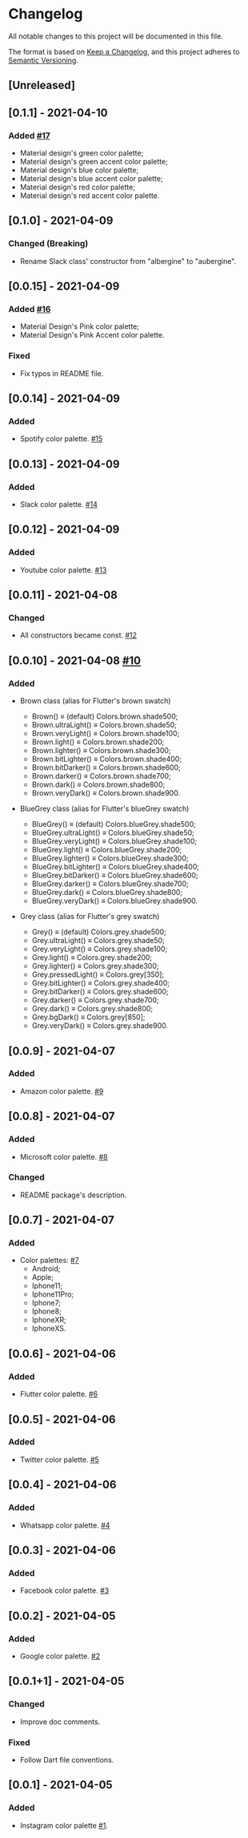 # Changelog
All notable changes to this project will be documented in this file.

The format is based on [Keep a Changelog](https://keepachangelog.com/en/1.0.0/),
and this project adheres to [Semantic Versioning](https://semver.org/spec/v2.0.0.html).

## [Unreleased]

## [0.1.1] - 2021-04-10
### Added [#17](https://github.com/rafamizes/flutter_brand_palettes/issues/17)
- Material design's green color palette;
- Material design's green accent color palette;
- Material design's blue color palette;
- Material design's blue accent color palette;
- Material design's red color palette;
- Material design's red accent color palette.

## [0.1.0] - 2021-04-09
### Changed (Breaking)
- Rename Slack class' constructor from "albergine" to "aubergine".

## [0.0.15] - 2021-04-09
### Added [#16](https://github.com/rafamizes/flutter_brand_palettes/issues/16)
- Material Design's Pink color palette;
- Material Design's Pink Accent color palette.

### Fixed
- Fix typos in README file.

## [0.0.14] - 2021-04-09
### Added
- Spotify color palette. [#15](https://github.com/rafamizes/flutter_brand_palettes/issues/15)

## [0.0.13] - 2021-04-09
### Added
- Slack color palette. [#14](https://github.com/rafamizes/flutter_brand_palettes/issues/14)

## [0.0.12] - 2021-04-09
### Added
- Youtube color palette. [#13](https://github.com/rafamizes/flutter_brand_palettes/issues/13)

## [0.0.11] - 2021-04-08
### Changed
- All constructors became const. [#12](https://github.com/rafamizes/flutter_brand_palettes/issues/12)

## [0.0.10] - 2021-04-08 [#10](https://github.com/rafamizes/flutter_brand_palettes/issues/10)
### Added
- Brown class (alias for Flutter's brown swatch)
  - Brown() ≡ (default) Colors.brown.shade500;
  - Brown.ultraLight() ≡ Colors.brown.shade50;
  - Brown.veryLight() ≡ Colors.brown.shade100;
  - Brown.light() ≡ Colors.brown.shade200;
  - Brown.lighter() ≡ Colors.brown.shade300;
  - Brown.bitLighter() ≡ Colors.brown.shade400;
  - Brown.bitDarker() ≡ Colors.brown.shade600;
  - Brown.darker() ≡ Colors.brown.shade700;
  - Brown.dark() ≡ Colors.brown.shade800;
  - Brown.veryDark() ≡ Colors.brown.shade900.

- BlueGrey class (alias for Flutter's blueGrey swatch)
  - BlueGrey() ≡ (default) Colors.blueGrey.shade500;
  - BlueGrey.ultraLight() ≡ Colors.blueGrey.shade50;
  - BlueGrey.veryLight() ≡ Colors.blueGrey.shade100;
  - BlueGrey.light() ≡ Colors.blueGrey.shade200;
  - BlueGrey.lighter() ≡ Colors.blueGrey.shade300;
  - BlueGrey.bitLighter() ≡ Colors.blueGrey.shade400;
  - BlueGrey.bitDarker() ≡ Colors.blueGrey.shade600;
  - BlueGrey.darker() ≡ Colors.blueGrey.shade700;
  - BlueGrey.dark() ≡ Colors.blueGrey.shade800;
  - BlueGrey.veryDark() ≡ Colors.blueGrey.shade900.

- Grey class (alias for Flutter's grey swatch)
  - Grey() ≡ (default) Colors.grey.shade500;
  - Grey.ultraLight() ≡ Colors.grey.shade50;
  - Grey.veryLight() ≡ Colors.grey.shade100;
  - Grey.light() ≡ Colors.grey.shade200;
  - Grey.lighter() ≡ Colors.grey.shade300;
  - Grey.pressedLight() ≡ Colors.grey[350];
  - Grey.bitLighter() ≡ Colors.grey.shade400;
  - Grey.bitDarker() ≡ Colors.grey.shade600;
  - Grey.darker() ≡ Colors.grey.shade700;
  - Grey.dark() ≡ Colors.grey.shade800;
  - Grey.bgDark() ≡ Colors.grey[850];
  - Grey.veryDark() ≡ Colors.grey.shade900.

## [0.0.9] - 2021-04-07
### Added
- Amazon color palette. [#9](https://github.com/rafamizes/flutter_brand_palettes/issues/9)

## [0.0.8] - 2021-04-07
### Added
- Microsoft color palette. [#8](https://github.com/rafamizes/flutter_brand_palettes/issues/8)

### Changed
- README package's description.

## [0.0.7] - 2021-04-07
### Added
- Color palettes: [#7](https://github.com/rafamizes/flutter_brand_palettes/issues/7)
  - Android;
  - Apple;
  - Iphone11;
  - Iphone11Pro;
  - Iphone7;
  - Iphone8;
  - IphoneXR;
  - IphoneXS.

## [0.0.6] - 2021-04-06
### Added
- Flutter color palette. [#6](https://github.com/rafamizes/flutter_brand_palettes/issues/6)

## [0.0.5] - 2021-04-06
### Added
- Twitter color palette. [#5](https://github.com/rafamizes/flutter_brand_palettes/issues/5)

## [0.0.4] - 2021-04-06
### Added
- Whatsapp color palette. [#4](https://github.com/rafamizes/flutter_brand_palettes/issues/4)

## [0.0.3] - 2021-04-06
### Added
- Facebook color palette. [#3](https://github.com/rafamizes/flutter_brand_palettes/issues/3)

## [0.0.2] - 2021-04-05
### Added
- Google color palette. [#2](https://github.com/rafamizes/flutter_brand_palettes/issues/2)

## [0.0.1+1] - 2021-04-05
### Changed
- Improve doc comments.

### Fixed
- Follow Dart file conventions.

## [0.0.1] - 2021-04-05
### Added
- Instagram color palette [#1](https://github.com/rafamizes/flutter_brand_palettes/issues/1).
